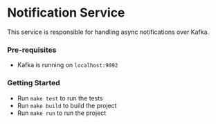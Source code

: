 # Notification Service

This service is responsible for handling async notifications over Kafka.

### Pre-requisites

- Kafka is running on `localhost:9092`

### Getting Started

- Run `make test` to run the tests
- Run `make build` to build the project
- Run `make run` to run the project
